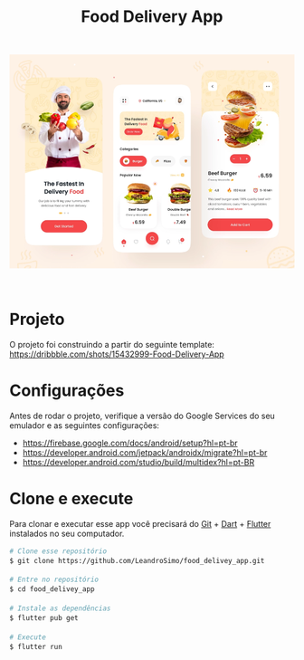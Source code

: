 <h1 align="center">
Food Delivery App
</h1>

<br>
<p align="center">
  <img alt="App screen" src="assets/readme/screen.webp">
</p>
<br>

# Projeto

O projeto foi construindo a partir do seguinte template: <a>https://dribbble.com/shots/15432999-Food-Delivery-App</a>

# Configurações

Antes de rodar o projeto, verifique a versão do Google Services do seu emulador e as seguintes configurações:

- https://firebase.google.com/docs/android/setup?hl=pt-br
- https://developer.android.com/jetpack/androidx/migrate?hl=pt-br
- https://developer.android.com/studio/build/multidex?hl=pt-BR

# Clone e execute

Para clonar e executar esse app você precisará do [Git][git] + [Dart][dart] + [Flutter][flutter] instalados no seu computador.

```bash
# Clone esse repositório
$ git clone https://github.com/LeandroSimo/food_delivey_app.git

# Entre no repositório
$ cd food_delivey_app

# Instale as dependências
$ flutter pub get

# Execute
$ flutter run

```

[git]: https://git-scm.com
[flutter]: https://flutter.dev/
[dart]: https://dart.dev/
